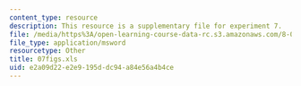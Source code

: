```yaml
---
content_type: resource
description: This resource is a supplementary file for experiment 7.
file: /media/https%3A/open-learning-course-data-rc.s3.amazonaws.com/8-02t-electricity-and-magnetism-spring-2005/e2a09d22e2e9195ddc94a84e56a4b4ce_07figs.xls
file_type: application/msword
resourcetype: Other
title: 07figs.xls
uid: e2a09d22-e2e9-195d-dc94-a84e56a4b4ce
---
```

